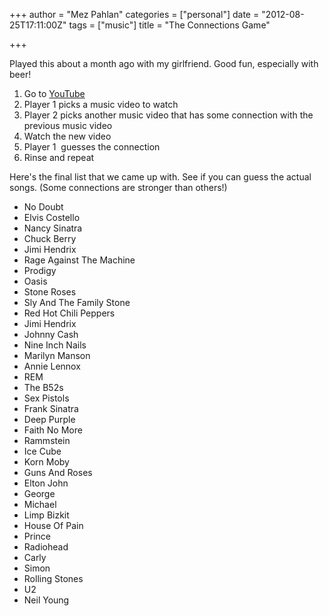 +++
author = "Mez Pahlan"
categories = ["personal"]
date = "2012-08-25T17:11:00Z"
tags = ["music"]
title = "The Connections Game"

+++

Played this about a month ago with my girlfriend. Good fun, especially with beer!

<!--more-->

1. Go to [YouTube](https://www.youtube.com/)
2. Player 1 picks a music video to watch
3. Player 2 picks another music video that has some connection with the previous music video
4. Watch the new video 
5. Player 1&nbsp; guesses the connection
6. Rinse and repeat 

Here's the final list that we came up with. See if you can guess the actual songs. (Some connections are stronger than
others!)


* No Doubt
* Elvis Costello
* Nancy Sinatra
* Chuck Berry
* Jimi Hendrix
* Rage Against The Machine
* Prodigy
* Oasis
* Stone Roses
* Sly And The Family Stone
* Red Hot Chili Peppers
* Jimi Hendrix
* Johnny Cash
* Nine Inch Nails
* Marilyn Manson
* Annie Lennox
* REM
* The B52s
* Sex Pistols
* Frank Sinatra
* Deep Purple
* Faith No More
* Rammstein
* Ice Cube
* Korn Moby
* Guns And Roses
* Elton John
* George
* Michael
* Limp Bizkit
* House Of Pain
* Prince
* Radiohead
* Carly
* Simon
* Rolling Stones
* U2
* Neil Young
